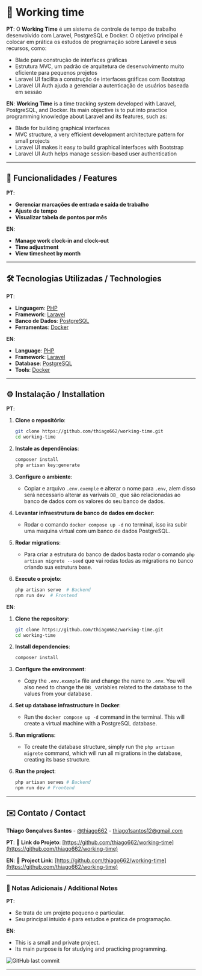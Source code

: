 # 📌 Working time

**PT**:
O **Working Time** é um sistema de controle de tempo de trabalho desenvolvido com Laravel, PostgreSQL e Docker. O objetivo principal é colocar em prática os estudos de programação sobre Laravel e seus recursos, como:
- Blade para construção de interfaces gráficas
- Estrutura MVC, um padrão de arquitetura de desenvolvimento muito eficiente para pequenos projetos
- Laravel UI facilita a construção de interfaces gráficas com Bootstrap
- Laravel UI Auth ajuda a gerenciar a autenticação de usuários baseada em sessão

**EN**:
**Working Time** is a time tracking system developed with Laravel, PostgreSQL, and Docker. Its main objective is to put into practice programming knowledge about Laravel and its features, such as:
- Blade for building graphical interfaces
- MVC structure, a very efficient development architecture pattern for small projects
- Laravel UI makes it easy to build graphical interfaces with Bootstrap
- Laravel UI Auth helps manage session-based user authentication

---

## 🌟 Funcionalidades / Features

**PT**:
- **Gerenciar marcações de entrada e saída de trabalho**
- **Ajuste de tempo**
- **Visualizar tabela de pontos por mês**

**EN**:
- **Manage work clock-in and clock-out**
- **Time adjustment**
- **View timesheet by month**

---

## 🛠️ Tecnologias Utilizadas / Technologies

**PT**:
- **Linguagem**: [PHP](https://www.php.net/)
- **Framework**: [Laravel](https://laravel.com/)
- **Banco de Dados**: [PostgreSQL](https://www.postgresql.org/)
- **Ferramentas**: [Docker](https://www.docker.com/)

**EN**:
- **Language**: [PHP](https://www.php.net/)
- **Framework**: [Laravel](https://laravel.com/)
- **Database**: [PostgreSQL](https://www.postgresql.org/)
- **Tools**: [Docker](https://www.docker.com/)

---

## ⚙️ Instalação / Installation

**PT**:
1. **Clone o repositório**:
   ```bash
   git clone https://github.com/thiago662/working-time.git
   cd working-time
   ```

2. **Instale as dependências**:
   ```bash
   composer install
   php artisan key:generate
   ```

3. **Configure o ambiente**:
   - Copiar e arquivo `.env.exemple` e alterar o nome para `.env`, alem disso será necessario alterar as varivais `DB_` que são relacionadas ao banco de dados com os valores do seu banco de dados.

4. **Levantar infraestrutura de banco de dados em docker**:
   - Rodar o comando `docker compose up -d` no terminal, isso ira subir uma maquina virtual com um banco de dados PostgreSQL.

5. **Rodar migrations**:
   - Para criar a estrutura do banco de dados basta rodar o comando `php artisan migrete --seed` que vai rodas todas as migrations no banco criando sua estrutura base.

6. **Execute o projeto**:
   ```bash
   php artisan serve  # Backend
   npm run dev  # Frontend
   ```

**EN**:
1. **Clone the repository**:
   ```bash
   git clone https://github.com/thiago662/working-time.git
   cd working-time
   ```

2. **Install dependencies**:
   ```bash
   composer install
   ```

3. **Configure the environment**:
   - Copy the `.env.example` file and change the name to `.env`. You will also need to change the `DB_` variables related to the database to the values from your database.

4. **Set up database infrastructure in Docker**:
   - Run the `docker compose up -d` command in the terminal. This will create a virtual machine with a PostgreSQL database.

5. **Run migrations**:
   - To create the database structure, simply run the `php artisan migrete` command, which will run all migrations in the database, creating its base structure.

6. **Run the project**: 
   ```bash 
   php artisan serves # Backend 
   npm run dev # Frontend 
   ```

---

## ✉️ Contato / Contact

**Thiago Gonçalves Santos** - [@thiago662](https://github.com/thiago662) - thiago1santos12@gmail.com

**PT**:
🔗 **Link do Projeto**: [https://github.com/thiago662/working-time](https://github.com/thiago662/working-time)

**EN**:
🔗 **Project Link**: [https://github.com/thiago662/working-time](https://github.com/thiago662/working-time)

---

### 📌 Notas Adicionais / Additional Notes

**PT**:
- Se trata de um projeto pequeno e particular.
- Seu principal intuido é para estudos e pratica de programação.

**EN**:
- This is a small and private project.
- Its main purpose is for studying and practicing programming.

![GitHub last commit](https://img.shields.io/github/last-commit/thiago662/working-time)

---
